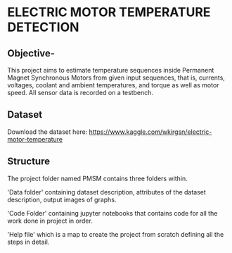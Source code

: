 #  ELECTRIC MOTOR TEMPERATURE DETECTION
##  Objective-
 This project aims to estimate temperature sequences inside Permanent Magnet Synchronous Motors from given input sequences, that is, currents, voltages, coolant and ambient temperatures, and torque as well as motor speed. All sensor data is recorded on a testbench.



##  Dataset
Download the dataset here: https://www.kaggle.com/wkirgsn/electric-motor-temperature

## Structure
The project folder named PMSM contains three folders within. 

'Data folder' containing dataset description, attributes of the dataset description, output images of graphs.

'Code Folder' containing jupyter notebooks that contains code for all the work done in project in order.

'Help file' which is a map to create the project from scratch defining all the steps in detail.
